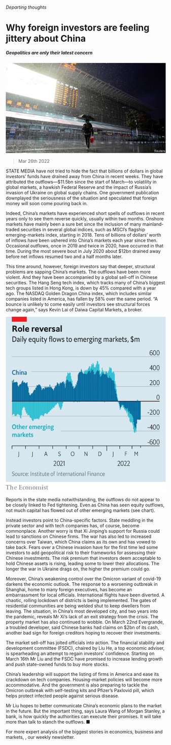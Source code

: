 ###### Departing thoughts

# Why foreign investors are feeling jittery about China 

##### Geopolitics are only their latest concern 

![image](images/20220326_fnp501.jpg) 

> Mar 26th 2022 

STATE MEDIA have not tried to hide the fact that billions of dollars in global investors’ funds have drained away from China in recent weeks. They have attributed the outflows—$11.5bn since the start of March—to volatility in global markets, a hawkish Federal Reserve and the impact of Russia’s invasion of Ukraine on global supply chains. One government publication downplayed the seriousness of the situation and speculated that foreign money will soon come pouring back in.

Indeed, China’s markets have experienced short spells of outflows in recent years only to see them reverse quickly, usually within two months. Onshore markets have mainly been a sure bet since the inclusion of many mainland-traded securities in several global indices, such as MSCI’s flagship emerging-markets index, starting in 2018. Tens of billions of dollars’ worth of inflows have been ushered into China’s markets each year since then. Occasional outflows, once in 2019 and twice in 2020, have occurred in that time. During the most severe bout in July 2020 about $12bn drained away before net inflows resumed two and a half months later.


This time around, however, foreign investors say that deeper, structural problems are sapping China’s markets. The outflows have been more violent. And they have been accompanied by a global sell-off in Chinese securities. The Hang Seng tech index, which tracks many of China’s biggest tech groups listed in Hong Kong, is down by 45% compared with a year ago. The NASDAQ Golden Dragon China index, which includes similar companies listed in America, has fallen by 58% over the same period. “A bounce is unlikely to come easily until investors see structural forces change again,” says Kevin Lai of Daiwa Capital Markets, a broker.

![image](images/20220326_FNC747.png) 


Reports in the state media notwithstanding, the outflows do not appear to be closely linked to Fed tightening. Even as China has seen equity outflows, not much capital has flowed out of other emerging markets (see chart).

Instead investors point to China-specific factors. State meddling in the private sector and with tech companies has, of course, become commonplace. Another worry is that Xi Jinping’s support for Russia could lead to sanctions on Chinese firms. The war has also led to increased concerns over Taiwan, which China claims as its own and has vowed to take back. Fears over a Chinese invasion have for the first time led some investors to add geopolitical risk to their frameworks for assessing their Chinese investments. The risk premium that investors deem acceptable to hold Chinese assets is rising, leading some to lower their allocations. The longer the war in Ukraine drags on, the higher the premium could go.

Moreover, China’s weakening control over the Omicron variant of covid-19 darkens the economic outlook. The response to a worsening outbreak in Shanghai, home to many foreign executives, has become an embarrassment for local officials. International flights have been diverted. A chaotic, rolling lockdown of districts is being implemented. The gates of residential communities are being welded shut to keep dwellers from leaving. The situation, in China’s most developed city, and two years into the pandemic, reveals Mr Xi’s lack of an exit strategy from the crisis. The property market has also continued to wobble. On March 22nd Evergrande, a troubled developer, said Chinese banks had claims on $2bn of its cash, another bad sign for foreign creditors hoping to recover their investments.

The market sell-off has jolted officials into action. The financial stability and development committee (FSDC), chaired by Liu He, a top economic adviser, is spearheading an attempt to regain investors’ confidence. Starting on March 16th Mr Liu and the FSDC have promised to increase lending growth and push state-owned funds to buy more stocks.

China’s leadership will support the listing of firms in America and ease its crackdown on tech companies. Housing-market policies will become more accommodative. And the government is also preparing to tackle the Omicron outbreak with self-testing kits and Pfizer’s Paxlovid pill, which helps protect infected people against serious disease.

Mr Liu hopes to better communicate China’s economic plans to the market in the future. But the important thing, says Laura Wang of Morgan Stanley, a bank, is how quickly the authorities can execute their promises. It will take more than talk to stanch the outflows. ■

For more expert analysis of the biggest stories in economics, business and markets, , our weekly newsletter.

